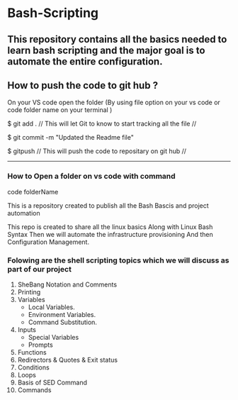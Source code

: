# Bash-Scripting

This repository contains all the basics needed to learn bash scripting and the major goal is to automate the entire configuration.
----------

## How to push the code to git hub ?

On your VS code open the folder (By using file option on your vs code or code folder name on your terminal )

$ git add .                // This will let Git to know to start tracking all the file //

$ git commit -m "Updated the Readme file"

$ gitpush                // This will push the code to repositary on git hub //

--------

### How to Open a folder on vs code with command

code folderName

This is a repository created to publish all the Bash Bascis and project automation

This repo is created to share all the linux basics
Along with Linux Bash Syntax
Then we will automate the infrastructure provisioning
And then Configuration Management.

### Folowing are the shell scripting topics which we will discuss as part of our project

1. SheBang Notation and Comments
2. Printing
3. Variables
    - Local Variables.
    - Environment Variables.
    - Command Substitution.
4. Inputs
    - Special Variables
    - Prompts
5. Functions
6. Redirectors & Quotes & Exit status 
7. Conditions
8. Loops
9. Basis of SED Command
10. Commands




